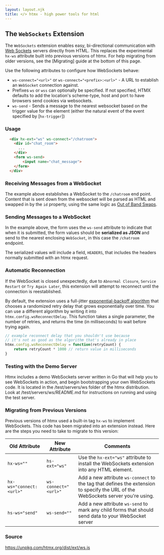 ```yaml
---
layout: layout.njk
title: </> htmx - high power tools for html
---
```


## The `WebSockets` Extension

The `WebSockets` extension enables easy, bi-directional communication with [Web Sockets](https://developer.mozilla.org/en-US/docs/Web/API/WebSockets_API/Writing_WebSocket_client_applications) servers directly from HTML.  This replaces the experimental `hx-ws` attribute built into previous versions of htmx.  For help migrating from older versions, see the [Migrating] guide at the bottom of this page.

Use the following attributes to configure how WebSockets behave:

* `ws-connect="<url>"` or `ws-connect="<prefix>:<url>"` - A URL to establish an `WebSocket` connection against.
* Prefixes `ws` or `wss` can optionally be specified. If not specified, HTMX defaults to add the location's scheme-type, host and port to have browsers send cookies via websockets.
* `ws-send` - Sends a message to the nearest websocket based on the trigger value for the element (either the natural event
of the event specified by [`hx-trigger`])

### Usage

```html
  <div hx-ext="ws" ws-connect="/chatroom">
    <div id="chat_room">
      ...
    </div>
    <form ws-send>
        <input name="chat_message">
    </form>
  </div>
```

### Receiving Messages from a WebSocket

The example above establishes a WebSocket to the `/chatroom` end point.  Content that is sent down from the websocket will
be parsed as HTML and swapped in by the `id` property, using the same logic as [Out of Band Swaps](/attributes/hx-swap-oob).

### Sending Messages to a WebSocket

In the example above, the form uses the `ws-send` attribute to indicate that when it is submitted, the form values should be **serialized as JSON**
and send to the nearest enclosing `WebSocket`, in this case the `/chatroom` endpoint.

The serialized values will include a field, `HEADERS`, that includes the headers normally submitted with an htmx
request.

### Automatic Reconnection

If the WebSocket is closed unexpectedly, due to `Abnormal Closure`, `Service Restart` or `Try Again Later`, this extension will attempt to reconnect until the connection is reestablished.

By default, the extension uses a full-jitter [exponential-backoff algorithm](https://en.wikipedia.org/wiki/Exponential_backoff) that chooses a randomized retry delay that grows exponentially over time.  You can use a different algorithm by writing it into `htmx.config.wsReconnectDelay`.  This function takes a single parameter, the number of retries, and returns the time (in milliseconds) to wait before trying again.

```javascript
// example reconnect delay that you shouldn't use because
// it's not as good as the algorithm that's already in place
htmx.config.wsReconnectDelay = function(retryCount) {
    return retryCount * 1000 // return value in milliseconds
}
```

### Testing with the Demo Server

Htmx includes a demo WebSockets server written in Go that will help you to see WebSockets in action, and begin bootstrapping your own WebSockets code.  It is located in the /test/servers/ws folder of the htmx distribution.  Look at /test/servers/ws/README.md for instructions on running and using the test server.

### Migrating from Previous Versions

Previous versions of htmx used a built-in tag `hx-ws` to implement WebSockets.  This code has been migrated into an extension instead.  Here are the steps you need to take to migrate to this version:

| Old Attribute           | New Attribute        | Comments          |
|-------------------------|----------------------|-------------------|
| `hx-ws=""`              | `hs-ext="ws"`        | Use the `hx-ext="ws"` attribute to install the WebSockets extension into any HTML element. |
| `hx-ws="connect:<url>"` | `ws-connect="<url>"` | Add a new attribute `ws-connect` to the tag that defines the extension to specify the URL of the WebSockets server you're using. |
| `hs-ws="send"`          | `ws-send=""`         | Add a new attribute `ws-send` to mark any child forms that should send data to your WebSocket server |

### Source

<https://unpkg.com/htmx.org/dist/ext/ws.js>
